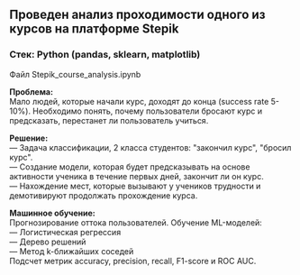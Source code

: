 ## Проведен анализ проходимости одного из курсов на платформе Stepik   
### Стек: Python (pandas, sklearn, matplotlib)
Файл Stepik_course_analysis.ipynb

**Проблема:**  
Мало людей, которые начали курс, доходят до конца (success rate 5-10%). Необходимо понять, почему пользователи бросают курс и предсказать, перестанет ли пользователь учиться.  
  
**Решение:**  
— Задача классификации, 2 класса студентов: "закончил курс", "бросил курс".  
— Создание модели, которая будет предсказывать на основе активности ученика в течение первых дней, закончит ли он курс.  
— Нахождение мест, которые вызывают у учеников трудности и демотивируют продолжать прохождение курса.   

**Машинное обучение:**  
Прогнозирование оттока пользователей. Обучение ML-моделей:  
— Логистическая регрессия  
— Дерево решений  
— Метод k-ближайших соседей  
Подсчет метрик accuracy, precision, recall, F1-score и ROC AUC.
